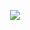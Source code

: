 <p align="center">
  <a href="https://www.codechef.com/START180D">
    <img src="https://img.shields.io/badge/CodeChef-START180D-blue?style=for-the-badge">
  </a>
</p>
